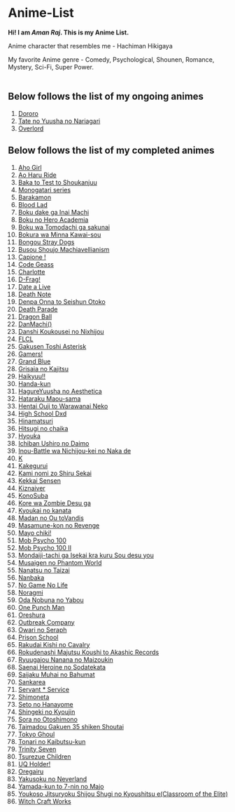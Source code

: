 # Anime-List

**Hi! I am _Aman Raj_. This is my Anime List.**

Anime character that resembles me - Hachiman Hikigaya

My favorite Anime genre - Comedy, Psychological, Shounen, Romance, Mystery, Sci-Fi, Super Power.
<br><br>
## Below follows the list of my ongoing animes
<ol>
  <li><a href = "https://myanimelist.net/anime/37520/Dororo">Dororo</a></li>
  <li><a href = "https://myanimelist.net/anime/35790/Tate_no_Yuusha_no_Nariagari">Tate no Yuusha no Nariagari</a></li>
  <li><a href = "https://myanimelist.net/anime/29803/Overlord">Overlord</a></li>
</ol>


## Below follows the list of my completed animes
<ol>
  <li><a href = "https://myanimelist.net/anime/34881/Aho_Girl">Aho Girl</a></li>
  <li><a href = "https://myanimelist.net/anime/21995/Ao_Haru_Ride">Ao Haru Ride</a></li>
  <li><a href = "https://myanimelist.net/anime/6347/Baka_to_Test_to_Shoukanjuu">Baka to Test to Shoukanjuu</a></li>
  <li><a href = "https://myanimelist.net/anime/5081/Bakemonogatari">Monogatari series</a></li>
  <li><a href = "https://myanimelist.net/anime/22789/Barakamon">Barakamon</a></li>
  <li><a href = "https://myanimelist.net/anime/11633/Blood_Lad">Blood Lad</a></li>
  <li><a href = "https://myanimelist.net/anime/31043/Boku_dake_ga_Inai_Machi">Boku dake ga Inai Machi</a></li>
  <li><a href = "https://myanimelist.net/anime/31964/Boku_no_Hero_Academia">Boku no Hero Academia</a></li>
  <li><a href = "https://myanimelist.net/anime/10719/Boku_wa_Tomodachi_ga_Sukunai">Boku wa Tomodachi ga sakunai</a></li>
  <li><a href = "https://myanimelist.net/anime/21405/Bokura_wa_Minna_Kawai-sou">Bokura wa Minna Kawai-sou</a></li>
  <li><a href = "https://myanimelist.net/anime/31478/Bungou_Stray_Dogs">Bongou Stray Dogs</a></li>
  <li><a href = "https://myanimelist.net/anime/33475/Busou_Shoujo_Machiavellianism">Busou Shoujo Machiavellianism</a></li>
  <li><a href = "https://myanimelist.net/anime/12293/Campione__Matsurowanu_Kamigami_to_Kamigoroshi_no_Maou">Capione !</a></li>
  <li><a href = "https://myanimelist.net/anime/1575/Code_Geass__Hangyaku_no_Lelouch">Code Geass</a></li>
  <li><a href = "https://myanimelist.net/anime/28999/Charlotte">Charlotte</a></li>
  <li><a href = "https://myanimelist.net/anime/20031/D-Frag">D-Frag!</a></li>
  <li><a href = "https://myanimelist.net/anime/15583/Date_A_Live">Date a Live</a></li>
  <li><a href = "https://myanimelist.net/anime/1535/Death_Note">Death Note</a></li>
  <li><a href = "https://myanimelist.net/anime/9379/Denpa_Onna_to_Seishun_Otoko">Denpa Onna to Seishun Otoko</a></li>
  <li><a href = "https://myanimelist.net/anime/28223/Death_Parade">Death Parade</a></li>
  <li><a href = "https://myanimelist.net/anime/30694/Dragon_Ball_Super">Dragon Ball</a></li>
  <li><a href = "https://myanimelist.net/anime/28121/Dungeon_ni_Deai_wo_Motomeru_no_wa_Machigatteiru_Darou_ka">DanMachi()</a></li>
  <li><a href = "https://myanimelist.net/anime/11843/Danshi_Koukousei_no_Nichijou">Danshi Koukousei no Nixhijou</a></li>
  <li><a href = "https://myanimelist.net/anime/227/FLCL">FLCL</a></li>
  <li><a href = "https://myanimelist.net/anime/30544/Gakusen_Toshi_Asterisk">Gakusen Toshi Asterisk</a></li>
  <li><a href = "https://myanimelist.net/anime/34280/Gamers">Gamers!</a></li>
  <li><a href = "https://myanimelist.net/anime/37105/Grand_Blue">Grand Blue</a></li>
  <li><a href = "https://myanimelist.net/anime/29095/Grisaia_no_Rakuen">Grisaia no Kajitsu</a></li>
  <li><a href = "https://myanimelist.net/anime/20583/Haikyuu">Haikyuu!!</a></li>
  <li><a href = "https://myanimelist.net/anime/32648/Handa-kun">Handa-kun</a></li>
  <li><a href = "https://myanimelist.net/anime/13161/Hagure_Yuusha_no_Aesthetica">HagureYuusha no Aesthetica</a></li>
  <li><a href = "https://myanimelist.net/anime/15809/Hataraku_Maou-sama">Hataraku Maou-sama</a></li>
  <li><a href = "https://myanimelist.net/anime/15225/Hentai_Ouji_to_Warawanai_Neko">Hentai Ouji to Warawanai Neko</a></li>
  <li><a href = "https://myanimelist.net/anime/11617/High_School_DxD">High School Dxd</a></li>
  <li><a href = "https://myanimelist.net/anime/36296/Hinamatsuri">Hinamatsuri</a></li>
  <li><a href = "https://myanimelist.net/anime/20853/Hitsugi_no_Chaika">Hitsugi no chaika</a></li>
  <li><a href = "https://myanimelist.net/anime/12189/Hyouka">Hyouka</a></li>
  <li><a href = "https://myanimelist.net/anime/7088/Ichiban_Ushiro_no_Daimaou">Ichiban Ushiro no Daimo</a></li>
  <li><a href = "https://myanimelist.net/anime/25159/Inou-Battle_wa_Nichijou-kei_no_Naka_de">Inou-Battle wa Nichijou-kei no Naka de</a></li>
  <li><a href = "https://myanimelist.net/anime/14467/K">K</a></li>
  <li><a href = "https://myanimelist.net/anime/34933/Kakegurui">Kakegurui</a></li>
  <li><a href = "https://myanimelist.net/anime/8525/Kami_nomi_zo_Shiru_Sekai">Kami nomi zo Shiru Sekai</a></li>
  <li><a href = "https://myanimelist.net/anime/24439/Kekkai_Sensen">Kekkai Sensen</a></li>
  <li><a href = "https://myanimelist.net/anime/31798/Kiznaiver">Kiznaiver</a></li>
  <li><a href = "https://myanimelist.net/anime/30831/Kono_Subarashii_Sekai_ni_Shukufuku_wo">KonoSuba</a></li>
  <li><a href = "https://myanimelist.net/anime/8841/Kore_wa_Zombie_Desu_ka">Kore wa Zombie Desu ga</a></li>
  <li><a href = "https://myanimelist.net/anime/18153/Kyoukai_no_Kanata">Kyoukai no kanata</a></li>
  <li><a href = "https://myanimelist.net/anime/24455/Madan_no_Ou_to_Vanadis">Madan no Ou toVandis</a></li>
  <li><a href = "https://myanimelist.net/anime/33487/Masamune-kun_no_Revenge">Masamune-kon no Revenge</a></li>
  <li><a href = "https://myanimelist.net/anime/10110/Mayo_Chiki">Mayo chiki!</a></li>
  <li><a href = "https://myanimelist.net/anime/32182/Mob_Psycho_100">Mob Psycho 100</a></li>
  <li><a href = "https://myanimelist.net/anime/37510/Mob_Psycho_100_II">Mob Psycho 100 II</a></li>
  <li><a href = "https://myanimelist.net/anime/15315/Mondaiji-tachi_ga_Isekai_kara_Kuru_Sou_Desu_yo">Mondaiji-tachi ga Isekai kra kuru Sou desu you</a></li>
  <li><a href = "https://myanimelist.net/anime/31442/Musaigen_no_Phantom_World">Musaigen no Phantom World</a></li>
  <li><a href = "https://myanimelist.net/anime/23755/Nanatsu_no_Taizai">Nanatsu no Taizai</a></li>
  <li><a href = "https://myanimelist.net/anime/30016/Nanbaka">Nanbaka</a></li>
  <li><a href = "https://myanimelist.net/anime/19815/No_Game_No_Life">No Game No Life</a></li>
  <li><a href = "https://myanimelist.net/anime/20507/Noragami">Noragmi</a></li>
  <li><a href = "https://myanimelist.net/anime/11933/Oda_Nobuna_no_Yabou">Oda Nobuna no Yabou</a></li>
  <li><a href = "https://myanimelist.net/anime/30276/One_Punch_Man">One Punch Man</a></li>
  <li><a href = "https://myanimelist.net/anime/14749/Ore_no_Kanojo_to_Osananajimi_ga_Shuraba_Sugiru">Oreshura</a></li>
  <li><a href = "https://myanimelist.net/anime/19369/Outbreak_Company">Outbreak Company</a></li>
  <li><a href = "https://myanimelist.net/anime/26243/Owari_no_Seraph">Owari no Seraph</a></li>
  <li><a href = "https://myanimelist.net/anime/30240/Prison_School">Prison School</a></li>
  <li><a href = "https://myanimelist.net/anime/30296/Rakudai_Kishi_no_Cavalry">Rakudai Kishi no Cavalry</a></li>
  <li><a href = "https://myanimelist.net/anime/32951/Rokudenashi_Majutsu_Koushi_to_Akashic_Records">Rokudenashi Majutsu Koushi to Akashic Records</a></li>
  <li><a href = "https://myanimelist.net/anime/21561/Ryuugajou_Nanana_no_Maizoukin">Ryuugajou Nanana no Maizoukin</a></li>
  <li><a href = "https://myanimelist.net/anime/23277/Saenai_Heroine_no_Sodatekata">Saenai Heroine no Sodatekata</a></li>
  <li><a href = "https://myanimelist.net/anime/30749/Saijaku_Muhai_no_Bahamut">Saijaku Muhai no Bahumat</a></li>
  <li><a href = "https://myanimelist.net/anime/11499/Sankarea">Sankarea</a></li>
  <li><a href = "https://myanimelist.net/anime/18119/Servant_x_Service">Servant * Service</a></li>
  <li><a href = "https://myanimelist.net/anime/29786/Shimoneta_to_Iu_Gainen_ga_Sonzai_Shinai_Taikutsu_na_Sekai">Shimoneta</a></li>
  <li><a href = "https://myanimelist.net/anime/2104/Seto_no_Hanayome">Seto no Hanayome</a></li>
  <li><a href = "https://myanimelist.net/anime/16498/Shingeki_no_Kyojin">Shingeki no Kyoujin</a></li>
  <li><a href = "https://myanimelist.net/anime/5958/Sora_no_Otoshimono">Sora no Otoshimono</a></li>
  <li><a href = "https://myanimelist.net/anime/24133/Taimadou_Gakuen_35_Shiken_Shoutai">Taimadou Gakuen 35 shiken Shoutai</a></li>
  <li><a href = "https://myanimelist.net/anime/22319/Tokyo_Ghoul">Tokyo Ghoul</a></li>
  <li><a href = "https://myanimelist.net/anime/14227/Tonari_no_Kaibutsu-kun">Tonari no Kaibutsu-kun</a></li>
  <li><a href = "https://myanimelist.net/anime/25157/Trinity_Seven">Trinity Seven</a></li>
  <li><a href = "https://myanimelist.net/anime/34902/Tsurezure_Children">Tsurezue Children</a></li>
  <li><a href = "https://myanimelist.net/anime/33478/UQ_Holder__Mahou_Sensei_Negima_2">UQ Holder!</a></li>
  <li><a href = "https://myanimelist.net/anime/14813/Yahari_Ore_no_Seishun_Love_Comedy_wa_Machigatteiru">Oregairu</a></li>
  <li><a href = "https://myanimelist.net/anime/37779/Yakusoku_no_Neverland">Yakusoku no Neverland</a></li>
  <li><a href = "https://myanimelist.net/anime/28677/Yamada-kun_to_7-nin_no_Majo">Yamada-kun to 7-nin no Majo</a></li>
  <li><a href = "https://myanimelist.net/anime/35507/Youkoso_Jitsuryoku_Shijou_Shugi_no_Kyoushitsu_e">Youkoso Jitsuryoku Shijou Shugi no Kyoushitsu e(Classroom of the Elite)</a></li>
  <li><a href = "https://myanimelist.net/anime/21085/Witch_Craft_Works">Witch Craft Works</a></li>
</ol>
